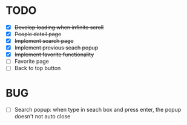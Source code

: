 # TODO

- [x] ~~Develop loading when infinite scroll~~
- [x] ~~People detail page~~
- [x] ~~Implement search page~~
- [x] ~~Implement previous seach popup~~
- [x] ~~Implement favorite functionality~~
- [ ] Favorite page
- [ ] Back to top button

# BUG

- [ ] Search popup: when type in seach box and press enter, the popup doesn't not auto close
